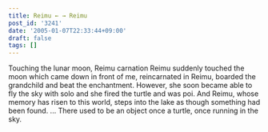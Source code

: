 ```yaml
---
title: Reimu ← → Reimu
post_id: '3241'
date: '2005-01-07T22:33:44+09:00'
draft: false
tags: []
---
```


Touching the lunar moon, Reimu carnation Reimu suddenly touched the moon which came down in front of me, reincarnated in Reimu, boarded the grandchild and beat the enchantment. However, she soon became able to fly the sky with solo and she fired the turtle and was poi. And Reimu, whose memory has risen to this world, steps into the lake as though something had been found. ... There used to be an object once a turtle, once running in the sky.